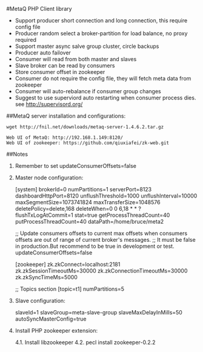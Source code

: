 #MetaQ PHP Client library

* Support producer short connection and long connection, this require config file
* Producer random select a broker-partition for load balance, no proxy required
* Support master async salve group cluster, circle backups
* Producer auto failover
* Consumer will read from both master and slaves
* Slave broker can be read by consumers
* Store consumer offset in zookeeper
* Consumer do not require the config file, they will fetch meta data from zookeeper
* Consumer will auto-rebalance if consumer group changes
* Suggest to use superviord auto restarting when consumer process dies. see http://supervisord.org/


##MetaQ server installation and configurations:

    wget http://fnil.net/downloads/metaq-server-1.4.6.2.tar.gz

    Web UI of MetaQ: http://192.168.1.149:8120/
    Web UI of zookeeper: https://github.com/qiuxiafei/zk-web.git

##Notes

1. Remember to set updateConsumerOffsets=false

2. Master node configuration:


    [system]
    brokerId=0
    numPartitions=1
    serverPort=8123
    dashboardHttpPort=8120
    unflushThreshold=1000
    unflushInterval=10000
    maxSegmentSize=1073741824
    maxTransferSize=1048576
    deletePolicy=delete,168
    deleteWhen=0 0 6,18 * * ?
    flushTxLogAtCommit=1
    stat=true
    getProcessThreadCount=40
    putProcessThreadCount=40
    dataPath=/home/bruce/meta2
    

    ;; Update consumers offsets to current max offsets when consumers offsets are out of range of current broker's messages.
    ;; It must be false in production.But recommend to be true in development or test.
    updateConsumerOffsets=false


    [zookeeper]
    zk.zkConnect=localhost:2181
    zk.zkSessionTimeoutMs=30000
    zk.zkConnectionTimeoutMs=30000
    zk.zkSyncTimeMs=5000


    ;; Topics section
    [topic=t1]
    numPartitions=5

3. Slave configuration:


    slaveId=1
    slaveGroup=meta-slave-group
    slaveMaxDelayInMills=50
    autoSyncMasterConfig=true

4. Install PHP zookeeper extension:


    4.1. Install libzookeeper
    4.2. pecl install zookeeper-0.2.2
